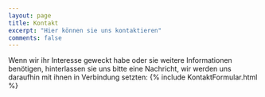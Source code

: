```yaml
---
layout: page
title: Kontakt
excerpt: "Hier können sie uns kontaktieren"
comments: false
---
```

Wenn wir ihr Interesse geweckt habe oder sie weitere Informationen benötigen, hinterlassen sie uns bitte eine Nachricht, wir werden uns daraufhin mit ihnen in Verbindung setzten:
{% include KontaktFormular.html %}
